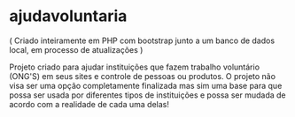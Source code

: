 # ajudavoluntaria
( Criado inteiramente em PHP com bootstrap junto a um banco de dados local, em processo de atualizações )

Projeto criado para ajudar instituições que fazem trabalho voluntário (ONG'S) em seus sites e controle de pessoas ou produtos.
O projeto não visa ser uma opção completamente finalizada mas sim uma base para que possa ser usada por diferentes tipos de instituições e possa ser mudada de acordo com a realidade de cada uma delas!
